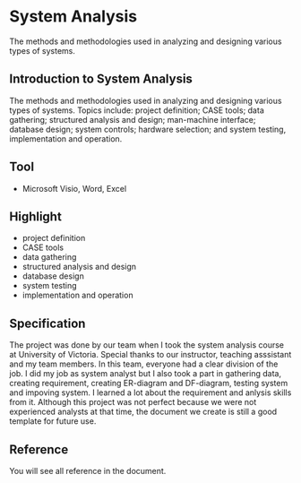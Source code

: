 # System Analysis
The methods and methodologies used in analyzing and designing various types of systems.
## Introduction to System Analysis 
The methods and methodologies used in analyzing and designing various types of systems. Topics include: project definition; CASE tools; data gathering; structured analysis and design; man-machine interface; database design; system controls; hardware selection; and system testing, implementation and operation.

## Tool
- Microsoft Visio, Word, Excel

## Highlight
- project definition
- CASE tools
- data gathering
- structured analysis and design
- database design
- system testing
- implementation and operation

## Specification
The project was done by our team when I took the system analysis course at University of Victoria. Special thanks to our instructor, teaching asssistant and my team members. In this team, everyone had a clear division of the job. I did my job as system analyst but I also took a part in gathering data, creating requirement, creating ER-diagram and DF-diagram, testing system and impoving system. I learned a lot about the requirement and anlysis skills from it. Although this project was not perfect because we were not experienced analysts at that time, the document we create is still a good template for future use. 
## Reference
You will see all reference in the document.
